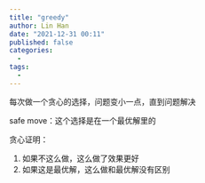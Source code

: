 ```yaml
---
title: "greedy"
author: Lin Han
date: "2021-12-31 00:11"
published: false
categories:
  -
tags:
  -
---
```


每次做一个贪心的选择，问题变小一点，直到问题解决

safe move：这个选择是在一个最优解里的



贪心证明：
1. 如果不这么做，这么做了效果更好
2. 如果这是最优解，这么做和最优解没有区别
